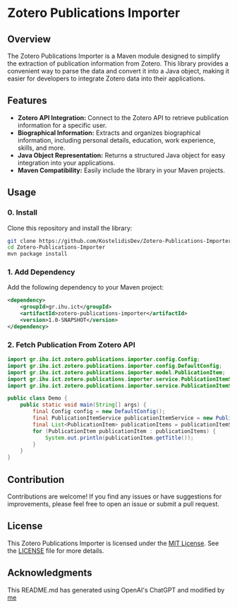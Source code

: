 # Zotero Publications Importer

## Overview

The Zotero Publications Importer is a Maven module designed to simplify the extraction of publication information from Zotero. This library provides a convenient way to parse the data and convert it into a Java object, making it easier for developers to integrate Zotero data into their applications.

## Features

- **Zotero API Integration:** Connect to the Zotero API to retrieve publication information for a specific user.
- **Biographical Information:** Extracts and organizes biographical information, including personal details, education, work experience, skills, and more.
- **Java Object Representation:** Returns a structured Java object for easy integration into your applications.
- **Maven Compatibility:** Easily include the library in your Maven projects.

## Usage

### 0. Install

Clone this repository and install the library:

```bash
git clone https://github.com/KostelidisDev/Zotero-Publications-Importer.git
cd Zotero-Publications-Importer
mvn package install
```

### 1. Add Dependency

Add the following dependency to your Maven project:

```xml
<dependency>
    <groupId>gr.ihu.ict</groupId>
    <artifactId>zotero-publications-importer</artifactId>
    <version>1.0-SNAPSHOT</version>
</dependency>
```

### 2. Fetch Publication From Zotero API

```java
import gr.ihu.ict.zotero.publications.importer.config.Config;
import gr.ihu.ict.zotero.publications.importer.config.DefaultConfig;
import gr.ihu.ict.zotero.publications.importer.model.PublicationItem;
import gr.ihu.ict.zotero.publications.importer.service.PublicationItemService;
import gr.ihu.ict.zotero.publications.importer.service.PublicationItemServiceImpl;

public class Demo {
    public static void main(String[] args) {
        final Config config = new DefaultConfig();
        final PublicationItemService publicationItemService = new PublicationItemServiceImpl(config);
        final List<PublicationItem> publicationItems = publicationItemService.findAllPublicationItemsByUserId("12296221");
        for (PublicationItem publicationItem : publicationItems) {
            System.out.println(publicationItem.getTitle());
        }
    }
}
```

## Contribution

Contributions are welcome! If you find any issues or have suggestions for improvements, please feel free to open an issue or submit a pull request.

## License

This Zotero Publications Importer is licensed under the [MIT License](LICENSE). See the [LICENSE](LICENSE) file for more details.

## Acknowledgments

This README.md has generated using OpenAI's ChatGPT and modified by [me](https://github.com/IordanisKostelidis)
